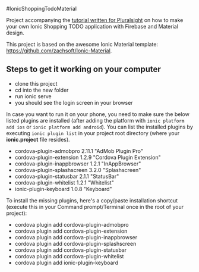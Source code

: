 #IonicShoppingTodoMaterial

Project accompanying the [tutorial written for Pluralsight](http://tutorials.pluralsight.com/front-end-javascript/how-to-build-a-shopping-app-with-ionic-firebase) on how to make your own Ionic Shopping TODO application with Firebase and Material design.

This project is based on the awesome Ionic Material template: https://github.com/zachsoft/Ionic-Material.

## Steps to get it working on your computer

+ clone this project
+ cd into the new folder
+ run ionic serve
+ you should see the login screen in your browser

In case you want to run it on your phone, you need to make sure the below listed plugins are installed (after adding the platform with `ionic platform add ios` or `ionic platform add android`). You can list the installed plugins by executing `ionic plugin list` in your project root directory (where your **ionic.project** file resides).

+ cordova-plugin-admobpro 2.11.1 "AdMob Plugin Pro"
+ cordova-plugin-extension 1.2.9 "Cordova Plugin Extension"
+ cordova-plugin-inappbrowser 1.2.1 "InAppBrowser"
+ cordova-plugin-splashscreen 3.2.0 "Splashscreen"
+ cordova-plugin-statusbar 2.1.1 "StatusBar"
+ cordova-plugin-whitelist 1.2.1 "Whitelist"
+ ionic-plugin-keyboard 1.0.8 "Keyboard"

To install the missing plugins, here's a copy/paste installation shortcut (execute this in your Command prompt/Terminal once in the root of your project):

+ cordova plugin add cordova-plugin-admobpro
+ cordova plugin add cordova-plugin-extension
+ cordova plugin add cordova-plugin-inappbrowser
+ cordova plugin add cordova-plugin-splashscreen
+ cordova plugin add cordova-plugin-statusbar
+ cordova plugin add cordova-plugin-whitelist
+ cordova plugin add ionic-plugin-keyboard